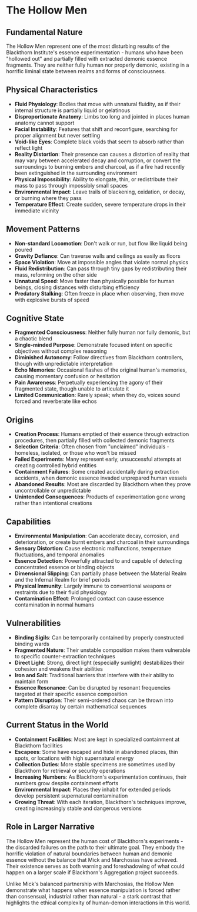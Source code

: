 # The Hollow Men

## Fundamental Nature

The Hollow Men represent one of the most disturbing results of the Blackthorn Institute's essence experimentation - humans who have been "hollowed out" and partially filled with extracted demonic essence fragments. They are neither fully human nor properly demonic, existing in a horrific liminal state between realms and forms of consciousness.

## Physical Characteristics

- **Fluid Physiology**: Bodies that move with unnatural fluidity, as if their internal structure is partially liquid or gelatinous
- **Disproportionate Anatomy**: Limbs too long and jointed in places human anatomy cannot support
- **Facial Instability**: Features that shift and reconfigure, searching for proper alignment but never settling
- **Void-like Eyes**: Complete black voids that seem to absorb rather than reflect light
- **Reality Distortion**: Their presence can causes a distortion of reality that may vary between accelerated decay and corruption, or convert the surroundings to burning embers and charcoal, as if a fire had recently been extinguished in the surrounding environment
- **Physical Impossibility**: Ability to elongate, thin, or redistribute their mass to pass through impossibly small spaces
- **Environmental Impact**: Leave trails of blackening, oxidation, or decay, or burning where they pass
- **Temperature Effect**: Create sudden, severe temperature drops in their immediate vicinity

## Movement Patterns

- **Non-standard Locomotion**: Don't walk or run, but flow like liquid being poured
- **Gravity Defiance**: Can traverse walls and ceilings as easily as floors
- **Space Violation**: Move at impossible angles that violate normal physics
- **Fluid Redistribution**: Can pass through tiny gaps by redistributing their mass, reforming on the other side
- **Unnatural Speed**: Move faster than physically possible for human beings, closing distances with disturbing efficiency
- **Predatory Stalking**: Often freeze in place when observing, then move with explosive bursts of speed

## Cognitive State

- **Fragmented Consciousness**: Neither fully human nor fully demonic, but a chaotic blend
- **Single-minded Purpose**: Demonstrate focused intent on specific objectives without complex reasoning
- **Diminished Autonomy**: Follow directives from Blackthorn controllers, though with unpredictable interpretation
- **Echo Memories**: Occasional flashes of the original human's memories, causing momentary confusion or hesitation
- **Pain Awareness**: Perpetually experiencing the agony of their fragmented state, though unable to articulate it
- **Limited Communication**: Rarely speak; when they do, voices sound forced and reverberate like echos 

## Origins

- **Creation Process**: Humans emptied of their essence through extraction procedures, then partially filled with collected demonic fragments
- **Selection Criteria**: Often chosen from "unclaimed" individuals - homeless, isolated, or those who won't be missed
- **Failed Experiments**: Many represent early, unsuccessful attempts at creating controlled hybrid entities
- **Containment Failures**: Some created accidentally during extraction accidents, when demonic essence invaded unprepared human vessels
- **Abandoned Results**: Most are discarded by Blackthorn when they prove uncontrollable or unpredictable
- **Unintended Consequences**: Products of experimentation gone wrong rather than intentional creations

## Capabilities

- **Environmental Manipulation**: Can accelerate decay, corrosion, and deterioration, or create burnt embers and charcoal in their surroundings
- **Sensory Distortion**: Cause electronic malfunctions, temperature fluctuations, and temporal anomalies
- **Essence Detection**: Powerfully attracted to and capable of detecting concentrated essence or binding objects
- **Dimensional Slipping**: Can partially phase between the Material Realm and the Infernal Realm for brief periods
- **Physical Immunity**: Largely immune to conventional weapons or restraints due to their fluid physiology
- **Contamination Effect**: Prolonged contact can cause essence contamination in normal humans

## Vulnerabilities

- **Binding Sigils**: Can be temporarily contained by properly constructed binding wards
- **Fragmented Nature**: Their unstable composition makes them vulnerable to specific counter-extraction techniques
- **Direct Light**: Strong, direct light (especially sunlight) destabilizes their cohesion and weakens their abilities
- **Iron and Salt**: Traditional barriers that interfere with their ability to maintain form
- **Essence Resonance**: Can be disrupted by resonant frequencies targeted at their specific essence composition
- **Pattern Disruption**: Their semi-ordered chaos can be thrown into complete disarray by certain mathematical sequences

## Current Status in the World

- **Containment Facilities**: Most are kept in specialized containment at Blackthorn facilities
- **Escapees**: Some have escaped and hide in abandoned places, thin spots, or locations with high supernatural energy
- **Collection Duties**: More stable specimens are sometimes used by Blackthorn for retrieval or security operations
- **Increasing Numbers**: As Blackthorn's experimentation continues, their numbers grow despite containment efforts
- **Environmental Impact**: Places they inhabit for extended periods develop persistent supernatural contamination
- **Growing Threat**: With each iteration, Blackthorn's techniques improve, creating increasingly stable and dangerous versions

## Role in Larger Narrative

The Hollow Men represent the human cost of Blackthorn's experiments - the discarded failures on the path to their ultimate goal. They embody the horrific violation of natural boundaries between human and demonic essence without the balance that Mick and Marchosias have achieved. Their existence serves as both warning and foreshadowing of what could happen on a larger scale if Blackthorn's Aggregation project succeeds.

Unlike Mick's balanced partnership with Marchosias, the Hollow Men demonstrate what happens when essence manipulation is forced rather than consensual, industrial rather than natural - a stark contrast that highlights the ethical complexity of human-demon interactions in this world.
